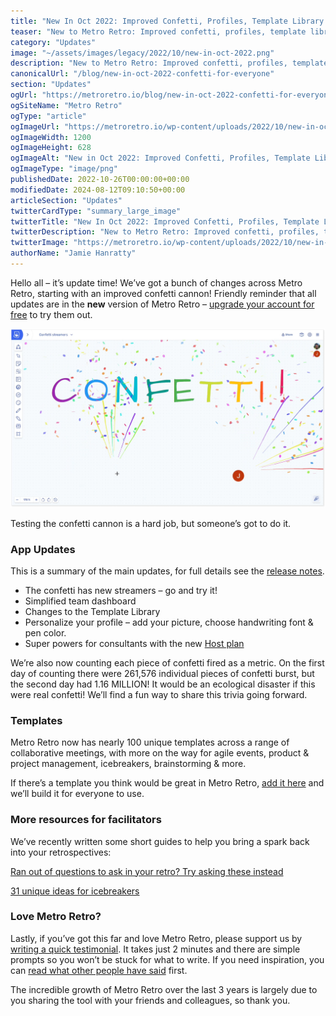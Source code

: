 ```yaml
---
title: "New In Oct 2022: Improved Confetti, Profiles, Template Library & More!"
teaser: "New to Metro Retro: Improved confetti, profiles, template library & more!"
category: "Updates"
image: "~/assets/images/legacy/2022/10/new-in-oct-2022.png"
description: "New to Metro Retro: Improved confetti, profiles, template library & more!"
canonicalUrl: "/blog/new-in-oct-2022-confetti-for-everyone"
section: "Updates"
ogUrl: "https://metroretro.io/blog/new-in-oct-2022-confetti-for-everyone"
ogSiteName: "Metro Retro"
ogType: "article"
ogImageUrl: "https://metroretro.io/wp-content/uploads/2022/10/new-in-oct-2022.png"
ogImageWidth: 1200
ogImageHeight: 628
ogImageAlt: "New in Oct 2022: Improved Confetti, Profiles, Template Library & More!"
ogImageType: "image/png"
publishedDate: 2022-10-26T00:00:00+00:00
modifiedDate: 2024-08-12T09:10:50+00:00
articleSection: "Updates"
twitterCardType: "summary_large_image"
twitterTitle: "New In Oct 2022: Improved Confetti, Profiles, Template Library & More! | Metro Retro"
twitterDescription: "New to Metro Retro: Improved confetti, profiles, template library & more!"
twitterImage: "https://metroretro.io/wp-content/uploads/2022/10/new-in-oct-2022.png"
authorName: "Jamie Hanratty"
---
```


Hello all – it’s update time! We’ve got a bunch of changes across Metro Retro, starting with an improved confetti cannon! Friendly reminder that all updates are in the **new** version of Metro Retro – [upgrade your account for free](/setup) to try them out.

![](../../assets/images/legacy/2023/05/63593f6ff63b890a580c0d6d_Confetti-cover-image-1.png)

Testing the confetti cannon is a hard job, but someone’s got to do it.

### App Updates

This is a summary of the main updates, for full details see the [release notes](https://updates.metroretro.io/confetti-2.0-a-burst-of-updates-40NXO0).

- The confetti has new streamers – go and try it!
- Simplified team dashboard
- Changes to the Template Library
- Personalize your profile – add your picture, choose handwriting font & pen color.
- Super powers for consultants with the new [Host plan](/pricing)

We’re also now counting each piece of confetti fired as a metric. On the first day of counting there were 261,576 individual pieces of confetti burst, but the second day had 1.16 MILLION! It would be an ecological disaster if this were real confetti! We’ll find a fun way to share this trivia going forward.

### Templates

Metro Retro now has nearly 100 unique templates across a range of collaborative meetings, with more on the way for agile events, product & project management, icebreakers, brainstorming & more.

If there’s a template you think would be great in Metro Retro, [add it here](https://docs.google.com/forms/d/e/1FAIpQLScJxBLmhd_TDbBAIluMJyDeE2Nih7OVnnbgff_E3aCSrrLcmA/viewform) and we’ll build it for everyone to use.

### More resources for facilitators

We’ve recently written some short guides to help you bring a spark back into your retrospectives:

‍[Ran out of questions to ask in your retro? Try asking these instead](/blog/using-questions-to-rescue-a-stale-retrospective)[‍](/blog/unique-ideas-for-great-icebreakers)‍

‍[31 unique ideas for icebreakers](/blog/unique-ideas-for-great-icebreakers)

### Love Metro Retro?

Lastly, if you’ve got this far and love Metro Retro, please support us by [writing a quick testimonial](https://testimonial.to/metro-retro/all). It takes just 2 minutes and there are simple prompts so you won’t be stuck for what to write. If you need inspiration, you can [read what other people have said](https://testimonial.to/metro-retro/all) first.

The incredible growth of Metro Retro over the last 3 years is largely due to you sharing the tool with your friends and colleagues, so thank you.
